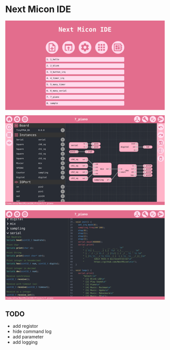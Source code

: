 # Next Micon IDE

![](img/ide_home.png)

![](img/ide_hw.png)

![](img/ide_sw.png)

## TODO

- add registor
- hide command log
- add parameter
- add logging

